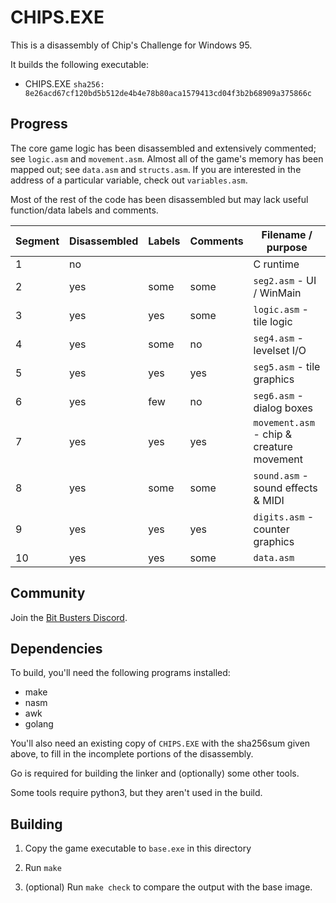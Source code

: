 CHIPS.EXE
====
This is a disassembly of Chip's Challenge for Windows 95.

It builds the following executable:

* CHIPS.EXE `sha256: 8e26acd67cf120bd5b512de4b4e78b80aca1579413cd04f3b2b68909a375866c`


Progress
----
The core game logic has been disassembled and extensively commented; see `logic.asm` and `movement.asm`.
Almost all of the game's memory has been mapped out; see `data.asm` and `structs.asm`.
If you are interested in the address of a particular variable, check out `variables.asm`.

Most of the rest of the code has been disassembled but may lack useful function/data labels and comments.

| Segment | Disassembled | Labels | Comments | Filename / purpose |
| --- | --- | --- | --- | --- |
| 1 | no | | | C runtime |
| 2 | yes | some | some | `seg2.asm` - UI / WinMain |
| 3 | yes | yes  | some | `logic.asm` - tile logic |
| 4 | yes | some | no   | `seg4.asm` - levelset I/O |
| 5 | yes | yes  | yes  | `seg5.asm` - tile graphics |
| 6 | yes | few  | no   | `seg6.asm` - dialog boxes |
| 7 | yes | yes  | yes  | `movement.asm` - chip & creature movement |
| 8 | yes | some | some | `sound.asm` - sound effects & MIDI |
| 9 | yes | yes  | yes  | `digits.asm` - counter graphics |
| 10 | yes | yes | some | `data.asm` |

Community
----
Join the [Bit Busters Discord][bbc].

[bbc]: https://discord.gg/Xd4dUY9

Dependencies
----
To build, you'll need the following programs installed:

* make
* nasm
* awk
* golang

You'll also need an existing copy of `CHIPS.EXE` with the sha256sum given above,
to fill in the incomplete portions of the disassembly.

Go is required for building the linker and (optionally) some other tools.

Some tools require python3, but they aren't used in the build.

Building
----

1. Copy the game executable to `base.exe` in this directory

2. Run `make`

3. (optional) Run `make check` to compare the output with the base image.
